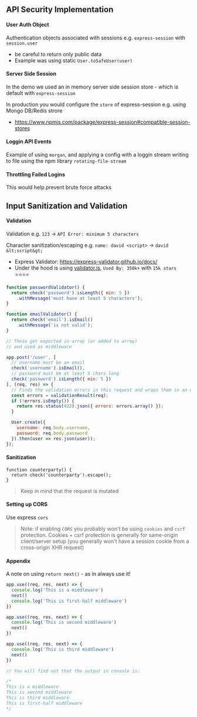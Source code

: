 ## API Security Implementation

#### User Auth Object

Authentication objects associated with sessions e.g. `express-session` with `session.user`
- be careful to return only public data
- Example was using static `User.toSafeUser(user)`

#### Server Side Session

In the demo we used an in memory server side session store - which is default with `express-session`

In production you would configure the `store` of express-session e.g. using Mongo DB/Redis strore

- https://www.npmjs.com/package/express-session#compatible-session-stores

#### Loggin API Events

Example of using `morgan`, and applying a config with a loggin stream writing to file using the npm library `rotating-file-stream`

#### Throttling Failed Logins

This would help prevent brute force attacks

## Input Sanitization and Validation

#### Validation

Validation e.g. `123` -> `API Error: minimum 5 characters`

Character sanitization/escaping e.g. `name: david <script>` -> `david &lt;script&gt;`


- Express Validator: https://express-validator.github.io/docs/
- Under the hood is using [validator.js](https://github.com/validatorjs/validator.js), `Used By: 350k+` with `15k stars` ⭐⭐⭐⭐

```javascript
function passwordValidator() {
  return check('password').isLength({ min: 5 })
    .withMessage('must have at least 5 characters');
}

function emailValidator() {
  return check('email').isEmail()
    .withMessage('is not valid');
}

// These get exported in array (or added to array)
// and used as middleware

app.post('/user', [
  // username must be an email
  check('username').isEmail(),
  // password must be at least 5 chars long
  check('password').isLength({ min: 5 })
], (req, res) => {
  // Finds the validation errors in this request and wraps them in an object with handy functions
  const errors = validationResult(req);
  if (!errors.isEmpty()) {
    return res.status(422).json({ errors: errors.array() });
  }

  User.create({
    username: req.body.username,
    password: req.body.password
  }).then(user => res.json(user));
});
```

#### Sanitization

```
function counterparty() {
  return check('counterparty').escape();
}
```

> Keep in mind that the request is mutated

#### Setting up CORS

Use express `cors`

> Note: if enabling `CORS` you probably won't be using `cookies` and `csrf` protection. Cookies + csrf protection is generally for same-origin client/server setup (you generally won't have a session cookie from a cross-origin XHR request)

#### Appendix

A note on using `return next()` - as in always use it!

```javascript
app.use((req, res, next) => {
  console.log('This is a middleware')
  next()
  console.log('This is first-half middleware')
})

app.use((req, res, next) => {
  console.log('This is second middleware')
  next()
})

app.use((req, res, next) => {
  console.log('This is third middleware')
  next()
})

// You will find out that the output in console is:

/*
This is a middleware
This is second middleware
This is third middleware
This is first-half middleware
*/
```